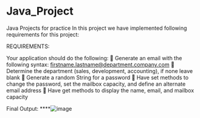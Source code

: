 # Java_Project
Java Projects for practice
In this project we have implemented following requirements for this project:

REQUIREMENTS:

Your application should do the following:
 Generate an email with the following syntax: firstname.lastname@department.company.com
 Determine the department (sales, development, accounting), if none leave blank
 Generate a random String for a password
 Have set methods to change the password, set the mailbox capacity, and define an alternate
email address
 Have get methods to display the name, email, and mailbox capacity

Final Output:
****![image](https://github.com/MANISH27D/Java_Project/assets/57955594/e94520fb-ad12-4af3-8eb5-869be0bb0dbe)

